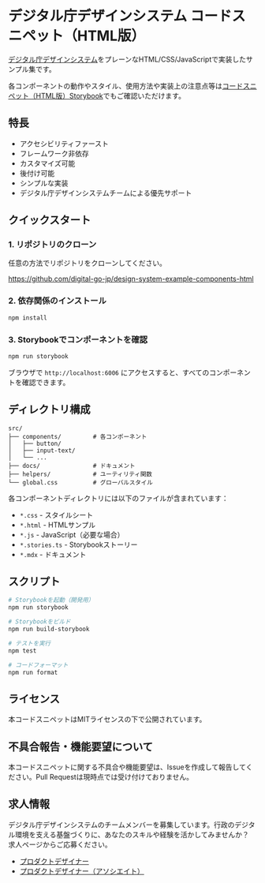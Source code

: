 # デジタル庁デザインシステム コードスニペット（HTML版）

[デジタル庁デザインシステム](https://design.digital.go.jp/)をプレーンなHTML/CSS/JavaScriptで実装したサンプル集です。

各コンポーネントの動作やスタイル、使用方法や実装上の注意点等は[コードスニペット（HTML版）Storybook](https://design.digital.go.jp/dads/html/)でもご確認いただけます。

## 特長

- アクセシビリティファースト
- フレームワーク非依存
- カスタマイズ可能
- 後付け可能
- シンプルな実装
- デジタル庁デザインシステムチームによる優先サポート

## クイックスタート

### 1. リポジトリのクローン

任意の方法でリポジトリをクローンしてください。

<https://github.com/digital-go-jp/design-system-example-components-html>

### 2. 依存関係のインストール

```bash
npm install
```

### 3. Storybookでコンポーネントを確認

```bash
npm run storybook
```

ブラウザで `http://localhost:6006` にアクセスすると、すべてのコンポーネントを確認できます。

## ディレクトリ構成

```
src/
├── components/         # 各コンポーネント
│   ├── button/
│   ├── input-text/
│   └── ...
├── docs/               # ドキュメント
├── helpers/            # ユーティリティ関数
└── global.css          # グローバルスタイル
```

各コンポーネントディレクトリには以下のファイルが含まれています：

- `*.css` - スタイルシート
- `*.html` - HTMLサンプル
- `*.js` - JavaScript（必要な場合）
- `*.stories.ts` - Storybookストーリー
- `*.mdx` - ドキュメント

## スクリプト

```bash
# Storybookを起動（開発用）
npm run storybook

# Storybookをビルド
npm run build-storybook

# テストを実行
npm test

# コードフォーマット
npm run format
```

## ライセンス

本コードスニペットはMITライセンスの下で公開されています。

## 不具合報告・機能要望について

本コードスニペットに関する不具合や機能要望は、Issueを作成して報告してください。Pull Requestは現時点では受け付けておりません。

## 求人情報

デジタル庁デザインシステムのチームメンバーを募集しています。行政のデジタル環境を支える基盤づくりに、あなたのスキルや経験を活かしてみませんか？　求人ページからご応募ください。

- [プロダクトデザイナー](https://herp.careers/v1/digitalsaiyo/IjQ4ovK9BFPl)
- [プロダクトデザイナー（アソシエイト）](https://herp.careers/v1/digitalsaiyo/yzcCCZJ9UY-f)
